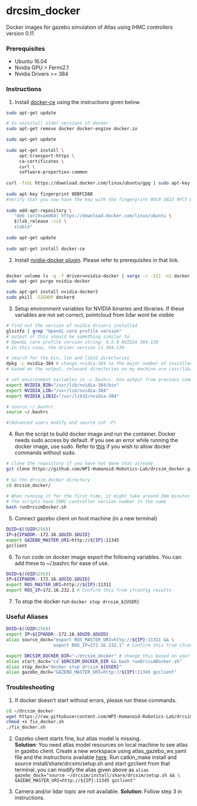 # drcsim_docker
Docker images for gazebo simulation of Atlas using IHMC controllers version 0.11

### Prerequisites
* Ubuntu 16.04
* Nvidia GPU > Fermi2.1
* Nvidia Drivers >= 384

### Instructions
1. Install [docker-ce](https://docs.docker.com/install/linux/docker-ce/ubuntu/) using the instructions given below.
```bash
sudo apt-get update

# to uninstall older versions of docker
sudo apt-get remove docker docker-engine docker.io

sudo apt-get update
	
sudo apt-get install \
     apt-transport-https \
     ca-certificates \
     curl \
     software-properties-common
 	
curl -fsSL https://download.docker.com/linux/ubuntu/gpg | sudo apt-key add -
 	
sudo apt-key fingerprint 0EBFCD88
#Verify that you now have the key with the fingerprint 9DC8 5822 9FC7 DD38 854A E2D8 8D81 803C 0EBF CD88, by searching 	  	   the last 8 characters of the fingerprint.
 	
sudo add-apt-repository \
   "deb [arch=amd64] https://download.docker.com/linux/ubuntu \
   $(lsb_release -cs) \
   stable"
	
sudo apt-get update
	
sudo apt-get install docker-ce
```
2. Install [nvidia-docker plugin](https://github.com/nvidia/nvidia-docker/wiki/Installation-(version-2.0)). Please refer to prerequisites in that link.  
```bash

docker volume ls -q -f driver=nvidia-docker | xargs -r -I{} -n1 docker ps -q -a -f volume={} | xargs -r docker rm -f
sudo apt-get purge nvidia-docker

sudo apt-get install nvidia-docker2
sudo pkill -SIGHUP dockerd
```
3. Setup environment variables for NVIDIA binaries and libraries. If these variables are not set correct, pointcloud from lidar wont be visible
```bash
# find out the version of nvidia drivers installed
glxinfo | grep "OpenGL core profile version" 
# output of this should be something similar to 
# OpenGL core profile version string: 4.5.0 NVIDIA 384.130
# In this case, the driver version is 384.130

# search for the bin, lib and lib32 directories
dpkg -L nvidia-384 # change nvidia-384 to the major number of installed version
# based on the output, relevant directories on my machine are /usr/lib/nvidia-384/bin, /usr/lib/nvidia-384, and /usr/lib32/nvidia-384

# set environment variables in ~/.bashrc. Use output from previous commands to get the correct directory
export NVIDIA_BIN="/usr/lib/nvidia-384/bin"
export NVIDIA_LIB="/usr/lib/nvidia-384"
export NVIDIA_LIB32="/usr/lib32/nvidia-384"

# source ~/.bashrc
source ~/.bashrc

#(Advanced users modify and source zsh :P)

```
4. Run the script to build docker image and run the container. Docker needs sudo access by default. If you see an error while running the docker image, use sudo. Refer to [this](https://askubuntu.com/questions/477551/how-can-i-use-docker-without-sudo) if you wish to allow docker commands without sudo.
```bash
# clone the repository if you have not done that already
git clone https://github.com/WPI-Humanoid-Robotics-Lab/drcsim_docker.git  -b master --single-branch
	
# Go the drcsim_docker directory
cd drcsim_docker/
	
# When running it for the first time, it might take around 30m minutes or more depending on your internet speed
# The scripts have IHMC controller version number in the name
bash runDrcsimDocker.sh
```

5. Connect gazebo client on host machine (in a new terminal)
```bash
DUID=$((UID%256))
IP=${IPADDR:-172.16.$DUID.$DUID}
export GAZEBO_MASTER_URI=http://${IP}:11345  
gzclient
```
6. To run code on docker image export the following variables. You can add these to ~/.bashrc for ease of use.
```bash
DUID=$((UID%256))
IP=${IPADDR:-172.16.$DUID.$DUID}
export ROS_MASTER_URI=http://${IP}:11311
export ROS_IP=172.16.232.1 # Confirm this from ifconfig results
```

7. To stop the docker run `docker stop drcsim_${USER}`

### Useful Aliases
```bash
DUID=$((UID%256))
export IP=${IPADDR:-172.16.$DUID.$DUID}
alias source_dock="export ROS_MASTER_URI=http://${IP}:11311 && \
                  export ROS_IP=172.16.232.1" # Confirm this from ifconfig results

export DRCSIM_DOCKER_DIR="~/drcsim_docker" # change this based on your configuration
alias start_dock="cd $DRCSIM_DOCKER_DIR && bash runDrcsimDocker.sh"
alias stop_dock="docker stop drcsim_${USER}"
alias gazebo_dock="GAZEBO_MASTER_URI=http://${IP}:11345 gzclient"
```

### Troubleshooting
1. If docker doesn't start without errors, please run these commands.
```bash
cd ~/drcsim_docker
wget https://raw.githubusercontent.com/WPI-Humanoid-Robotics-Lab/drcsim_docker/rbe-595/fix_docker.sh
chmod +x fix_docker.sh 
./fix_docker.sh 
````

2. Gazebo client starts fine, but atlas model is missing.    
**Solution**: You need atlas model resources on local machine to see atlas in gazebo client. Create a new workspace using atlas_gazebo_ws.yaml file and the instructions available [here](https://github.com/WPI-Humanoid-Robotics-Lab/atlas_workspace). Run catkin_make install and source install/share/drcsim/setup.sh and start gzclient from that terminal. you can modify the alias given above as `alias gazebo_dock="source ~/drcsim/install/share/drcsim/setup.sh && \
                   GAZEBO_MASTER_URI=http://${IP}:11345 gzclient"`

3. Camera and/or lidar topic are not available.
**Solution**: Follow step 3 in instructions. 


